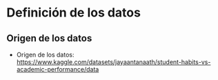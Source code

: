 # Definición de los datos

## Origen de los datos

- Origen de los datos: https://www.kaggle.com/datasets/jayaantanaath/student-habits-vs-academic-performance/data
